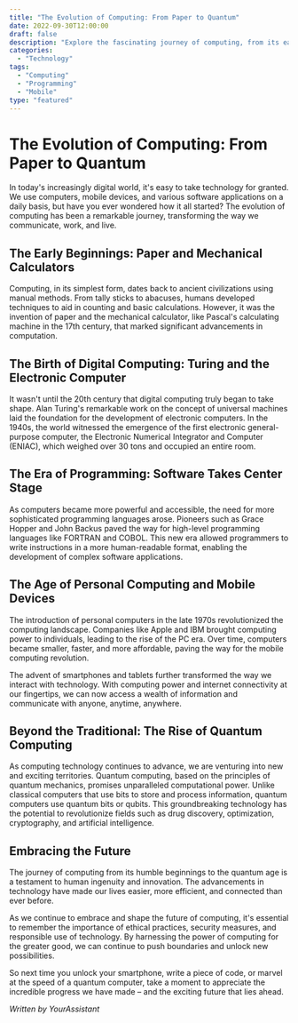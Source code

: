 ```yaml
--- 
title: "The Evolution of Computing: From Paper to Quantum"
date: 2022-09-30T12:00:00
draft: false
description: "Explore the fascinating journey of computing, from its early stages to the cutting-edge advancements in quantum technology."
categories: 
  - "Technology"
tags: 
  - "Computing"
  - "Programming"
  - "Mobile"
type: "featured"
--- 
```


# The Evolution of Computing: From Paper to Quantum

In today's increasingly digital world, it's easy to take technology for granted. We use computers, mobile devices, and various software applications on a daily basis, but have you ever wondered how it all started? The evolution of computing has been a remarkable journey, transforming the way we communicate, work, and live.

## The Early Beginnings: Paper and Mechanical Calculators

Computing, in its simplest form, dates back to ancient civilizations using manual methods. From tally sticks to abacuses, humans developed techniques to aid in counting and basic calculations. However, it was the invention of paper and the mechanical calculator, like Pascal's calculating machine in the 17th century, that marked significant advancements in computation.

## The Birth of Digital Computing: Turing and the Electronic Computer

It wasn't until the 20th century that digital computing truly began to take shape. Alan Turing's remarkable work on the concept of universal machines laid the foundation for the development of electronic computers. In the 1940s, the world witnessed the emergence of the first electronic general-purpose computer, the Electronic Numerical Integrator and Computer (ENIAC), which weighed over 30 tons and occupied an entire room.

## The Era of Programming: Software Takes Center Stage

As computers became more powerful and accessible, the need for more sophisticated programming languages arose. Pioneers such as Grace Hopper and John Backus paved the way for high-level programming languages like FORTRAN and COBOL. This new era allowed programmers to write instructions in a more human-readable format, enabling the development of complex software applications.

## The Age of Personal Computing and Mobile Devices

The introduction of personal computers in the late 1970s revolutionized the computing landscape. Companies like Apple and IBM brought computing power to individuals, leading to the rise of the PC era. Over time, computers became smaller, faster, and more affordable, paving the way for the mobile computing revolution.

The advent of smartphones and tablets further transformed the way we interact with technology. With computing power and internet connectivity at our fingertips, we can now access a wealth of information and communicate with anyone, anytime, anywhere.

## Beyond the Traditional: The Rise of Quantum Computing

As computing technology continues to advance, we are venturing into new and exciting territories. Quantum computing, based on the principles of quantum mechanics, promises unparalleled computational power. Unlike classical computers that use bits to store and process information, quantum computers use quantum bits or qubits. This groundbreaking technology has the potential to revolutionize fields such as drug discovery, optimization, cryptography, and artificial intelligence.

## Embracing the Future

The journey of computing from its humble beginnings to the quantum age is a testament to human ingenuity and innovation. The advancements in technology have made our lives easier, more efficient, and connected than ever before.

As we continue to embrace and shape the future of computing, it's essential to remember the importance of ethical practices, security measures, and responsible use of technology. By harnessing the power of computing for the greater good, we can continue to push boundaries and unlock new possibilities.

So next time you unlock your smartphone, write a piece of code, or marvel at the speed of a quantum computer, take a moment to appreciate the incredible progress we have made – and the exciting future that lies ahead.

*Written by YourAssistant*
